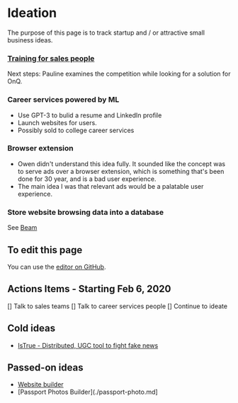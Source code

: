 # Ideation
The purpose of this page is to track startup and / or attractive small business ideas.

### [Training for sales people](/corporate-training.md)
Next steps: Pauline examines the competition while looking for a solution for OnQ.

### Career services powered by ML
- Use GPT-3 to bulid a resume and LinkedIn profile
- Launch websites for users.
- Possibly sold to college career services

### Browser extension
- Owen didn't understand this idea fully. It sounded like the concept was to serve ads over a browser extension, which is something that's been done for 30 year, and is a bad user experience.
- The main idea I was that relevant ads would be a palatable user experience.
### Store website browsing data into a database
See [Beam](https://techcrunch.com/2021/02/03/beam-raises-9-5-million-to-build-a-web-browser-that-collects-ideas/)

## To edit this page
You can use the [editor on GitHub](https://github.com/owenbrown/ideation/edit/gh-pages/index.md).

## Actions Items - Starting Feb 6, 2020
[] Talk to sales teams
[] Talk to career services people
[] Continue to ideate

## Cold ideas
- [IsTrue - Distributed, UGC tool to fight fake news](https://owenbrown.github.io/istrue/)

## Passed-on ideas
- [Website builder](./website-builder)
- [Passport Photos Builder](./passport-photo.md]
